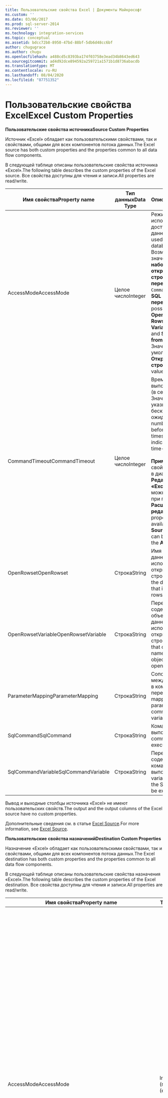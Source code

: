 ```yaml
---
title: Пользовательские свойства Excel | Документы Майкрософт
ms.custom: ''
ms.date: 03/06/2017
ms.prod: sql-server-2014
ms.reviewer: ''
ms.technology: integration-services
ms.topic: conceptual
ms.assetid: bdcc72b8-8950-47bd-88bf-5db6d48cc6bf
author: chugugrace
ms.author: chugu
ms.openlocfilehash: a488cd5c8393ba174f03758e3ead34b8643ed643
ms.sourcegitcommit: ad4d92dce894592a259721a1571b1d8736abacdb
ms.translationtype: MT
ms.contentlocale: ru-RU
ms.lasthandoff: 08/04/2020
ms.locfileid: "87751352"
---
```

# <a name="excel-custom-properties"></a><span data-ttu-id="402b5-102">Пользовательские свойства Excel</span><span class="sxs-lookup"><span data-stu-id="402b5-102">Excel Custom Properties</span></span>
  <span data-ttu-id="402b5-103">**Пользовательские свойства источника**</span><span class="sxs-lookup"><span data-stu-id="402b5-103">**Source Custom Properties**</span></span>  
  
 <span data-ttu-id="402b5-104">Источник «Excel» обладает как пользовательскими свойствами, так и свойствами, общими для всех компонентов потока данных.</span><span class="sxs-lookup"><span data-stu-id="402b5-104">The Excel source has both custom properties and the properties common to all data flow components.</span></span>  
  
 <span data-ttu-id="402b5-105">В следующей таблице описаны пользовательские свойства источника «Excel».</span><span class="sxs-lookup"><span data-stu-id="402b5-105">The following table describes the custom properties of the Excel source.</span></span> <span data-ttu-id="402b5-106">Все свойства доступны для чтения и записи.</span><span class="sxs-lookup"><span data-stu-id="402b5-106">All properties are read/write.</span></span>  
  
|<span data-ttu-id="402b5-107">Имя свойства</span><span class="sxs-lookup"><span data-stu-id="402b5-107">Property name</span></span>|<span data-ttu-id="402b5-108">Тип данных</span><span class="sxs-lookup"><span data-stu-id="402b5-108">Data Type</span></span>|<span data-ttu-id="402b5-109">Описание</span><span class="sxs-lookup"><span data-stu-id="402b5-109">Description</span></span>|  
|-------------------|---------------|-----------------|  
|<span data-ttu-id="402b5-110">AccessMode</span><span class="sxs-lookup"><span data-stu-id="402b5-110">AccessMode</span></span>|<span data-ttu-id="402b5-111">Целое число</span><span class="sxs-lookup"><span data-stu-id="402b5-111">Integer</span></span>|<span data-ttu-id="402b5-112">Режим, используемый для доступа к базе данных.</span><span class="sxs-lookup"><span data-stu-id="402b5-112">The mode used to access the database.</span></span> <span data-ttu-id="402b5-113">Возможные значения: **открытый набор строк**, **открытый набор строк из переменной**, `SQL Command` и **команда SQL из переменной**.</span><span class="sxs-lookup"><span data-stu-id="402b5-113">The possible values are **Open Rowset**, **Open Rowset from Variable**, `SQL Command`, and **SQL Command from Variable**.</span></span> <span data-ttu-id="402b5-114">Значение по умолчанию: **Открытый набор строк**.</span><span class="sxs-lookup"><span data-stu-id="402b5-114">The default value is **Open Rowset**.</span></span>|  
|<span data-ttu-id="402b5-115">CommandTimeout</span><span class="sxs-lookup"><span data-stu-id="402b5-115">CommandTimeout</span></span>|<span data-ttu-id="402b5-116">Целое число</span><span class="sxs-lookup"><span data-stu-id="402b5-116">Integer</span></span>|<span data-ttu-id="402b5-117">Время ожидания для выполнения команды (в секундах).  Значение 0 указывает на бесконечное время ожидания.</span><span class="sxs-lookup"><span data-stu-id="402b5-117">The number of seconds before a command times out.  A value of 0 indicates an infinite time-out.</span></span><br /><br /> <span data-ttu-id="402b5-118">**Примечание** Это свойство недоступно в диалоговом окне **Редактор источника «Excel»** , однако его можно установить при помощи окна **Расширенный редактор**.</span><span class="sxs-lookup"><span data-stu-id="402b5-118">**Note** This property is not available in the **Excel Source Editor**, but can be set by using the **Advanced Editor**.</span></span>|  
|<span data-ttu-id="402b5-119">OpenRowset</span><span class="sxs-lookup"><span data-stu-id="402b5-119">OpenRowset</span></span>|<span data-ttu-id="402b5-120">Строка</span><span class="sxs-lookup"><span data-stu-id="402b5-120">String</span></span>|<span data-ttu-id="402b5-121">Имя объекта базы данных, используемого для открытия набора строк.</span><span class="sxs-lookup"><span data-stu-id="402b5-121">The name of the database object that is used to open a rowset.</span></span>|  
|<span data-ttu-id="402b5-122">OpenRowsetVariable</span><span class="sxs-lookup"><span data-stu-id="402b5-122">OpenRowsetVariable</span></span>|<span data-ttu-id="402b5-123">Строка</span><span class="sxs-lookup"><span data-stu-id="402b5-123">String</span></span>|<span data-ttu-id="402b5-124">Переменная, содержащая имя объекта базы данных, используемого для открытия набора строк.</span><span class="sxs-lookup"><span data-stu-id="402b5-124">The variable that contains the name of the database object that is used to open a rowset.</span></span>|  
|<span data-ttu-id="402b5-125">ParameterMapping</span><span class="sxs-lookup"><span data-stu-id="402b5-125">ParameterMapping</span></span>|<span data-ttu-id="402b5-126">Строка</span><span class="sxs-lookup"><span data-stu-id="402b5-126">String</span></span>|<span data-ttu-id="402b5-127">Сопоставление между параметрами в команде SQL и переменными.</span><span class="sxs-lookup"><span data-stu-id="402b5-127">The mapping from parameters in the SQL command to variables.</span></span>|  
|<span data-ttu-id="402b5-128">SqlCommand</span><span class="sxs-lookup"><span data-stu-id="402b5-128">SqlCommand</span></span>|<span data-ttu-id="402b5-129">Строка</span><span class="sxs-lookup"><span data-stu-id="402b5-129">String</span></span>|<span data-ttu-id="402b5-130">Команда SQL для выполнения.</span><span class="sxs-lookup"><span data-stu-id="402b5-130">The SQL command to be executed.</span></span>|  
|<span data-ttu-id="402b5-131">SqlCommandVariable</span><span class="sxs-lookup"><span data-stu-id="402b5-131">SqlCommandVariable</span></span>|<span data-ttu-id="402b5-132">Строка</span><span class="sxs-lookup"><span data-stu-id="402b5-132">String</span></span>|<span data-ttu-id="402b5-133">Переменная, содержащая команду SQL для выполнения.</span><span class="sxs-lookup"><span data-stu-id="402b5-133">The variable that contains the SQL command to be executed.</span></span>|  
  
 <span data-ttu-id="402b5-134">Вывод и выходные столбцы источника «Excel» не имеют пользовательских свойств.</span><span class="sxs-lookup"><span data-stu-id="402b5-134">The output and the output columns of the Excel source have no custom properties.</span></span>  
  
 <span data-ttu-id="402b5-135">Дополнительные сведения см. в статье [Excel Source](excel-source.md).</span><span class="sxs-lookup"><span data-stu-id="402b5-135">For more information, see [Excel Source](excel-source.md).</span></span>  
  
 <span data-ttu-id="402b5-136">**Пользовательские свойства назначений**</span><span class="sxs-lookup"><span data-stu-id="402b5-136">**Destination Custom Properties**</span></span>  
  
 <span data-ttu-id="402b5-137">Назначение «Excel» обладает как пользовательскими свойствами, так и свойствами, общими для всех компонентов потока данных.</span><span class="sxs-lookup"><span data-stu-id="402b5-137">The Excel destination has both custom properties and the properties common to all data flow components.</span></span>  
  
 <span data-ttu-id="402b5-138">В следующей таблице описаны пользовательские свойства назначения «Excel».</span><span class="sxs-lookup"><span data-stu-id="402b5-138">The following table describes the custom properties of the Excel destination.</span></span> <span data-ttu-id="402b5-139">Все свойства доступны для чтения и записи.</span><span class="sxs-lookup"><span data-stu-id="402b5-139">All properties are read/write.</span></span>  
  
|<span data-ttu-id="402b5-140">Имя свойства</span><span class="sxs-lookup"><span data-stu-id="402b5-140">Property name</span></span>|<span data-ttu-id="402b5-141">Тип данных</span><span class="sxs-lookup"><span data-stu-id="402b5-141">Data Type</span></span>|<span data-ttu-id="402b5-142">Описание</span><span class="sxs-lookup"><span data-stu-id="402b5-142">Description</span></span>|  
|-------------------|---------------|-----------------|  
|<span data-ttu-id="402b5-143">AccessMode</span><span class="sxs-lookup"><span data-stu-id="402b5-143">AccessMode</span></span>|<span data-ttu-id="402b5-144">Integer (перечисление)</span><span class="sxs-lookup"><span data-stu-id="402b5-144">Integer (enumeration)</span></span>|<span data-ttu-id="402b5-145">Значение, указывающее, как назначение получает доступ к целевой базе данных.</span><span class="sxs-lookup"><span data-stu-id="402b5-145">A value that specifies how the destination accesses its destination database.</span></span><br /><br /> <span data-ttu-id="402b5-146">Это свойство может принимать одно из следующих значений:</span><span class="sxs-lookup"><span data-stu-id="402b5-146">This property can have one of the following values:</span></span><br /><br /> <span data-ttu-id="402b5-147">`OpenRowset`(0) — укажите имя таблицы или представления.</span><span class="sxs-lookup"><span data-stu-id="402b5-147">`OpenRowset` (0)-You provide the name of a table or view.</span></span><br /><br /> <span data-ttu-id="402b5-148">`OpenRowset from Variable`(1) — укажите имя переменной, содержащей имя таблицы или представления.</span><span class="sxs-lookup"><span data-stu-id="402b5-148">`OpenRowset from Variable` (1)-You provide the name of a variable that contains the name of a table or view.</span></span><br /><br /> <span data-ttu-id="402b5-149">`OpenRowset Using Fastload`(3) — укажите имя таблицы или представления.</span><span class="sxs-lookup"><span data-stu-id="402b5-149">`OpenRowset Using Fastload` (3)-You provide the name of a table or view.</span></span><br /><br /> <span data-ttu-id="402b5-150">`OpenRowset Using Fastload from Variable`(4) — укажите имя переменной, содержащей имя таблицы или представления.</span><span class="sxs-lookup"><span data-stu-id="402b5-150">`OpenRowset Using Fastload from Variable` (4)-You provide the name of a variable that contains the name of a table or view.</span></span><br /><br /> <span data-ttu-id="402b5-151">`SQL Command`(2) — вы предоставляете инструкцию SQL.</span><span class="sxs-lookup"><span data-stu-id="402b5-151">`SQL Command` (2)-You provide a SQL statement.</span></span>|  
|<span data-ttu-id="402b5-152">CommandTimeout</span><span class="sxs-lookup"><span data-stu-id="402b5-152">CommandTimeout</span></span>|<span data-ttu-id="402b5-153">Целое число</span><span class="sxs-lookup"><span data-stu-id="402b5-153">Integer</span></span>|<span data-ttu-id="402b5-154">Максимальное время ожидания в секундах, в течение которого может выполняться команда SQL. Значение **0** указывает на бесконечное время работы.</span><span class="sxs-lookup"><span data-stu-id="402b5-154">The maximum number of seconds that the SQL command can run before timing out. A value of **0** indicates an infinite time.</span></span> <span data-ttu-id="402b5-155">Значение этого свойства по умолчанию равно **0**.</span><span class="sxs-lookup"><span data-stu-id="402b5-155">The default value of this property is **0**.</span></span><br /><br /> <span data-ttu-id="402b5-156">Примечание. Это свойство недоступно в **редакторе назначения "Excel"** , но его можно задать с помощью **расширенного редактора**.</span><span class="sxs-lookup"><span data-stu-id="402b5-156">Note: This property is not available in the **Excel Destination Editor**, but can be set by using the **Advanced Editor**.</span></span>|  
|<span data-ttu-id="402b5-157">FastLoadKeepIdentity</span><span class="sxs-lookup"><span data-stu-id="402b5-157">FastLoadKeepIdentity</span></span>|<span data-ttu-id="402b5-158">Логическое</span><span class="sxs-lookup"><span data-stu-id="402b5-158">Boolean</span></span>|<span data-ttu-id="402b5-159">Значение, которое указывает, следует ли при загрузке данных копировать значения идентификаторов.</span><span class="sxs-lookup"><span data-stu-id="402b5-159">A value that specifies whether to copy identity values when data is loaded.</span></span> <span data-ttu-id="402b5-160">Это свойство доступно только при использовании одного из параметров быстрой загрузки.</span><span class="sxs-lookup"><span data-stu-id="402b5-160">This property is available only when using one of the fast load options.</span></span> <span data-ttu-id="402b5-161">Это свойство имеет значение по умолчанию **False**.</span><span class="sxs-lookup"><span data-stu-id="402b5-161">The default value of this property is **False**.</span></span>|  
|<span data-ttu-id="402b5-162">FastLoadKeepNulls</span><span class="sxs-lookup"><span data-stu-id="402b5-162">FastLoadKeepNulls</span></span>|<span data-ttu-id="402b5-163">Логическое</span><span class="sxs-lookup"><span data-stu-id="402b5-163">Boolean</span></span>|<span data-ttu-id="402b5-164">Значение параметра указывает, следует ли при загрузке данных копировать значения NULL.</span><span class="sxs-lookup"><span data-stu-id="402b5-164">A value that specifies whether to copy Null values when data is loaded.</span></span> <span data-ttu-id="402b5-165">Это свойство доступно только при использовании одного из параметров быстрой загрузки.</span><span class="sxs-lookup"><span data-stu-id="402b5-165">This property is available only with one of the fast load options.</span></span> <span data-ttu-id="402b5-166">Это свойство имеет значение по умолчанию **False**.</span><span class="sxs-lookup"><span data-stu-id="402b5-166">The default value of this property is **False**.</span></span>|  
|<span data-ttu-id="402b5-167">FastLoadMaxInsertCommitSize</span><span class="sxs-lookup"><span data-stu-id="402b5-167">FastLoadMaxInsertCommitSize</span></span>|<span data-ttu-id="402b5-168">Целое число</span><span class="sxs-lookup"><span data-stu-id="402b5-168">Integer</span></span>|<span data-ttu-id="402b5-169">Это значение указывает размер пакетов, который назначение «Excel» пытается фиксировать во время операций быстрой загрузки.</span><span class="sxs-lookup"><span data-stu-id="402b5-169">A value that specifies the batch size that the Excel destination tries to commit during fast load operations.</span></span> <span data-ttu-id="402b5-170">Значение по умолчанию ― **2147483647**.</span><span class="sxs-lookup"><span data-stu-id="402b5-170">The default value is **2147483647**.</span></span> <span data-ttu-id="402b5-171">Значение **0** указывает, что используется единая операция фиксации после обработки всех строк.</span><span class="sxs-lookup"><span data-stu-id="402b5-171">A value of **0** indicates a single commit operation after all rows are processed.</span></span>|  
|<span data-ttu-id="402b5-172">FastLoadOptions</span><span class="sxs-lookup"><span data-stu-id="402b5-172">FastLoadOptions</span></span>|<span data-ttu-id="402b5-173">Строка</span><span class="sxs-lookup"><span data-stu-id="402b5-173">String</span></span>|<span data-ttu-id="402b5-174">Коллекция параметров быстрой загрузки.</span><span class="sxs-lookup"><span data-stu-id="402b5-174">A collection of fast load options.</span></span> <span data-ttu-id="402b5-175">К параметрам быстрой загрузки относятся параметры блокировки таблиц и проверки ограничений.</span><span class="sxs-lookup"><span data-stu-id="402b5-175">The fast load options include the locking of tables and the checking of constraints.</span></span> <span data-ttu-id="402b5-176">Можно указать один, оба или не указывать ни одного параметра.</span><span class="sxs-lookup"><span data-stu-id="402b5-176">You can specify one, both, or neither.</span></span><br /><br /> <span data-ttu-id="402b5-177">Примечание. Некоторые свойства недоступны в **редакторе назначения "Excel"** , но их можно задать с помощью **расширенного редактора**.</span><span class="sxs-lookup"><span data-stu-id="402b5-177">Note: Some options for this property are not available in the **Excel Destination Editor**, but can be set by using the **Advanced Editor**.</span></span>|  
|<span data-ttu-id="402b5-178">OpenRowset</span><span class="sxs-lookup"><span data-stu-id="402b5-178">OpenRowset</span></span>|<span data-ttu-id="402b5-179">Строка</span><span class="sxs-lookup"><span data-stu-id="402b5-179">String</span></span>|<span data-ttu-id="402b5-180">Если AccessMode имеет значение `OpenRowset` , то имя таблицы или представления, к которому обращается назначение «Excel».</span><span class="sxs-lookup"><span data-stu-id="402b5-180">When AccessMode is `OpenRowset`, the name of the table or view that the Excel destination accesses.</span></span>|  
|<span data-ttu-id="402b5-181">OpenRowsetVariable</span><span class="sxs-lookup"><span data-stu-id="402b5-181">OpenRowsetVariable</span></span>|<span data-ttu-id="402b5-182">Строка</span><span class="sxs-lookup"><span data-stu-id="402b5-182">String</span></span>|<span data-ttu-id="402b5-183">Если AccessMode имеет значение `OpenRowset from Variable` , имя переменной, содержащей имя таблицы или представления, к которому обращается назначение «Excel».</span><span class="sxs-lookup"><span data-stu-id="402b5-183">When AccessMode is `OpenRowset from Variable`, the name of the variable that contains the name of the table or view that the Excel destination accesses.</span></span>|  
|<span data-ttu-id="402b5-184">SqlCommand</span><span class="sxs-lookup"><span data-stu-id="402b5-184">SqlCommand</span></span>|<span data-ttu-id="402b5-185">Строка</span><span class="sxs-lookup"><span data-stu-id="402b5-185">String</span></span>|<span data-ttu-id="402b5-186">Если AccessMode имеет значение `SQL Command` , инструкция Transact-SQL, используемая назначением «Excel» для указания целевых столбцов данных.</span><span class="sxs-lookup"><span data-stu-id="402b5-186">When AccessMode is `SQL Command`, the Transact-SQL statement that the Excel destination uses to specify the destination columns for the data.</span></span>|  
  
 <span data-ttu-id="402b5-187">У ввода и входных столбцов назначения «Excel» нет пользовательских свойств.</span><span class="sxs-lookup"><span data-stu-id="402b5-187">The input and the input columns of the Excel destination have no custom properties.</span></span>  
  
 <span data-ttu-id="402b5-188">Дополнительные сведения см. в статье [Excel Destination](excel-destination.md).</span><span class="sxs-lookup"><span data-stu-id="402b5-188">For more information, see [Excel Destination](excel-destination.md).</span></span>  
  
## <a name="see-also"></a><span data-ttu-id="402b5-189">См. также:</span><span class="sxs-lookup"><span data-stu-id="402b5-189">See Also</span></span>  
 [<span data-ttu-id="402b5-190">Общие свойства</span><span class="sxs-lookup"><span data-stu-id="402b5-190">Common Properties</span></span>](../common-properties.md)  
  
  
